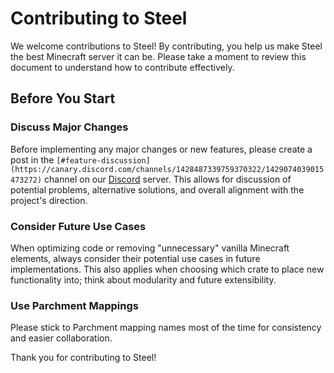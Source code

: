 # Contributing to Steel

We welcome contributions to Steel! By contributing, you help us make Steel the best Minecraft server it can be. Please take a moment to review this document to understand how to contribute effectively.

## Before You Start

### Discuss Major Changes

Before implementing any major changes or new features, please create a post in the `[#feature-discussion](https://canary.discord.com/channels/1428487339759370322/1429074039015473272)` channel on our [Discord](https://discord.gg/MwChEHnAbh) server. This allows for discussion of potential problems, alternative solutions, and overall alignment with the project's direction.

### Consider Future Use Cases

When optimizing code or removing "unnecessary" vanilla Minecraft elements, always consider their potential use cases in future implementations. This also applies when choosing which crate to place new functionality into; think about modularity and future extensibility.

### Use Parchment Mappings

Please stick to Parchment mapping names most of the time for consistency and easier collaboration.


Thank you for contributing to Steel!
